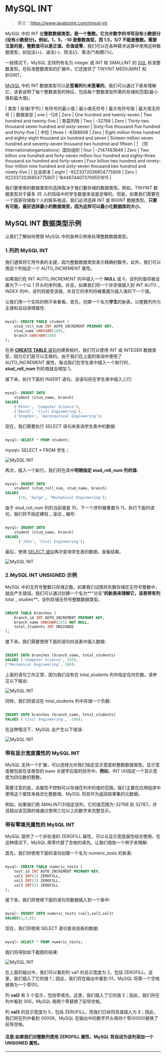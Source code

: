 # MySQL INT

> 原文：<https://www.javatpoint.com/mysql-int>

MySQL 中的 INT 是**整数数据类型，**是一个整数。**它允许数字的书写没有小数部分(没有小数部分)**。例如，1，5，-10 是整数类型，而 1.5，5/7 不能是整数。需要注意的是，整数值可以是**正值、负值或零**。我们可以在各种算术运算中使用这种数据类型，如加法(+)、减法(-)、除法(/)、乘法(*)和模(%)。

一般情况下，MySQL 支持所有名为 integer 或 INT 和 SMALLINT 的 [SQL](https://www.javatpoint.com/sql-tutorial) 标准整数类型。在标准整数类型的扩展中，它还提供了 TINYINT MEDIUMINT 和 BIGINT。

[MySQL](https://www.javatpoint.com/mysql-tutorial) 中的 INT 数据类型可以是**签署的**和**未签署的**。我们可以通过下表来理解它，该表说明了每个整数类型的特征，包括每个整数类型所需的存储和范围(最小值和最大值)。

| 类型 | 存储(字节) | 有符号的最小值 | 最小值无符号 | 最大有符号值 | 最大值无符号 |
| 数据类型 | one | -128 | Zero | One hundred and twenty-seven | Two hundred and twenty-five |
| 斯莫列特 | Two | -32768 | Zero | Thirty-two thousand seven hundred and sixty-seven | Sixty-five thousand five hundred and thirty-five |
| 中位 | three | -8388608 | Zero | Eight million three hundred and eighty-eight thousand six hundred and seven | Sixteen million seven hundred and seventy-seven thousand two hundred and fifteen |
| （同 Internationalorganizations）国际组织 | four | -2147483648 | Zero | Two billion one hundred and forty-seven million four hundred and eighty-three thousand six hundred and forty-seven | Four billion two hundred and ninety-four million nine hundred and sixty-seven thousand two hundred and ninety-five |
| 比吉斯本 | eight | -9223372036854775808 | Zero | 9223372036854775807 | 18446744073709551615 |

我们要使用的数据类型的选择取决于我们要存储的数据类型。例如，TINYINT 数据类型对于最多 35 人的班级中的学生数量来说是足够的。但是，如果我们需要在一个国家存储每个人的联系电话，我们必须选择 INT 或 BIGINT 数据类型。**只要有可能，最好选择最小的数据类型，因为这样可以最小化数据库的大小**。

## MySQL INT 数据类型示例

让我们了解如何使用 MySQL 中的各种示例来处理整数数据类型。

### 1.列的 MySQL INT

我们通常将它用作表的主键，因为整数数据类型表示精确的数字。此外，我们可以用这个列指定一个 AUTO_INCREMENT 属性。

如果我们在 INT AUTO_INCREMENT 列中插入一个 **NULL** 或 0，该列的值将被设置为下一个以 1 开头的序列值。并且，如果我们将一个非空值插入到 INT AUTO _ INDEX 列中，该列将接受该值，并且它的序列将被重置为插入值的下一个值。

让我们用一个实际的例子来看看。首先，创建一个名为**学生**的新表，以整数列作为主键和自动递增属性:

```sql

mysql> CREATE TABLE student (
    stud_roll_num INT AUTO_INCREMENT PRIMARY KEY,
    stud_name VARCHAR(100),
    branch VARCHAR(100)
);

```

在用 [**CREATE TABLE** 语句](https://www.javatpoint.com/mysql-create-table)创建表格时，我们可以使用 INT 或 INTEGER 数据类型，因为它们是可以互换的。由于我们在上面的查询中使用了 AUTO_INCREMENT 属性，每当我们在学生表中插入一个新行时， **stud_roll_num** 列的值就会增加 1。

接下来，执行下面的 INSERT 语句，该语句将在学生表中插入三行:

```sql

mysql> INSERT INTO 
    student (stud_name, branch)
VALUES
    ('Peter', 'Computer Science'),
    ('David', 'Civil Engineering'),
    ('Stephen', 'Aeronautical Engineering');

```

现在，我们需要执行 SELECT 语句来查询学生表中的数据:

```sql

mysql> SELECT * FROM student;

```

mysql> SELECT * FROM 学生；

![MySQL INT](img/a749de6a5a95d3e7696493c2cd3702e1.png)

再次，插入一个新行，我们将在其中**明确指定 stud_roll_num 列的值:**

```sql

mysql> INSERT INTO 
    student (stud_roll_num, stud_name, branch)
VALUES
      (10, 'Gorge', 'Mechanical Engineering');

```

由于 stud_roll_num 列的当前值是 10，下一个序列被重置为 11。执行下面的语句，我们将不指定螺柱 _ 滚动 _ 编号:

```sql

mysql> INSERT INTO 
    student (stud_name, branch)
VALUES
      ('John', 'Civil Engineering');

```

最后，使用 [SELECT 语句](https://www.javatpoint.com/mysql-select)再次查询学生表的数据，查看结果。

![MySQL INT](img/81854a35024b268212fc7a5aa936f425.png)

### 2.MySQL INT UNSIGNED 示例

MySQL 中的无符号整数只存储正数。如果我们试图将负数存储在无符号整数中，就会产生错误。我们可以通过创建一个名为**“分支”**的新表来理解它，该表带有列**total _ studies**，该列存储无符号整数数据类型。

```sql

CREATE TABLE branches (
    branch_id INT AUTO_INCREMENT PRIMARY KEY,
    branch_name VARCHAR(255) NOT NULL,
    total_students INT UNSIGNED
);

```

接下来，我们需要使用下面的语句向该表中插入数据:

```sql

INSERT INTO branches (branch_name, total_students)
VALUES ('Computer Science', 150),
('Mechanical Engineering', 100);

```

上面的语句工作正常，因为我们没有在 total_students 列中指定任何负数。请参见以下输出:

![MySQL INT](img/455ce56621448f1379336d7d799b72fa.png)

同样，我们将尝试在 total_students 列中存储一个负数:

```sql

INSERT INTO branches (branch_name, total_students)
VALUES ('Civil Engineering', -100);

```

在这种情况下，MySQL 会产生以下错误:

![MySQL INT](img/4c11a38f65e6015eb01d4688f54ed2ee.png)

### 带有显示宽度属性的 MySQL INT

MySQL 支持一个扩展，可以选择允许我们指定显示宽度和整数数据类型。显示宽度被包装在该类型的 base 关键字后面的括号中。**例如**，INT (4)指定一个显示宽度为四位数的整数。

需要注意的是，该属性不控制可以存储在列中的值的范围。我们主要在应用程序中使用这个属性来格式化整数值。MySQL 将其作为返回结果集的元数据。

例如，如果我们用 SMALINT(3)指定该列，它的值范围为-32768 到 32767。并且超出该范围的值通过使用三位以上的数字来完整显示。

### 带有零填充属性的 MySQL INT

MySQL 提供了一个非标准的 ZEROFILL 属性，可以与显示宽度属性结合使用。在这种情况下，MySQL 用零代替了空格的填充。让我们借助一个例子来理解:

首先，我们将使用下面的语句创建一个名为 numeric_tests 的新表:

```sql

mysql> CREATE TABLE numeric_tests (
    test_id INT AUTO_INCREMENT PRIMARY KEY,
    val1 INT(2) ZEROFILL,
    val2 INT(3) ZEROFILL,
    val3 INT(5) ZEROFILL
); 

```

接下来，我们将使用下面的语句将数据插入到一个表中:

```sql

mysql> INSERT INTO numeric_tests (val1,val2,val3)
VALUES(1,5,8);

```

现在，我们将使用 SELECT 语句查询该表的数据:

```sql

mysql> SELECT * FROM numeric_tests;

```

我们将得到如下截图的结果:

![MySQL INT](img/b9dd053367ba75a7275ad017ae6859c1.png)

在上面的输出中，我们可以看到列 val1 的显示宽度为 2，包括 ZEROFILL。这里，我们插入了它的值 1；因此，我们将在输出中看到 01，MySQL 将第一个空格替换为一个零(0)。

列 **val2** 有 3 个显示，包括零填充。这里，我们插入了它的值 5；因此，我们将在列中看到 005，MySQL 用两个零替换了前导空格。

列 **val3** 的显示宽度为 5，包括 ZEROFILL，而我们已经将其值插入为 8；因此，我们将在列中看到 00008，MySQL 在输出中的数字开头用四个零(0000)替换了前导空格。

#### 注意:如果我们对整数列使用 ZEROFILL 属性，MySQL 将自动为该列添加一个 UNSIGNED 属性。

* * *